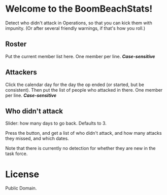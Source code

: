 

# Welcome to the BoomBeachStats!

Detect who didn't attack in Operations, so that you can kick them with impunity.  (Or after several friendly warnings, if that's how you roll.)

## Roster

Put the current member list here.  One member per line.  _**Case-sensitive**_

## Attackers

Click the calendar day for the day the op ended (or started, but be consistent).
Then put the list of people who attacked in there.   One member per line.  _**Case-sensitive**_ 

## Who didn't attack

Slider: how many days to go back. Defaults to 3.

Press the button, and get a list of who didn't attack, and how many attacks they missed, and which dates.

Note that there is currently no detection for whether they are new in the task force.


# License

Public Domain.